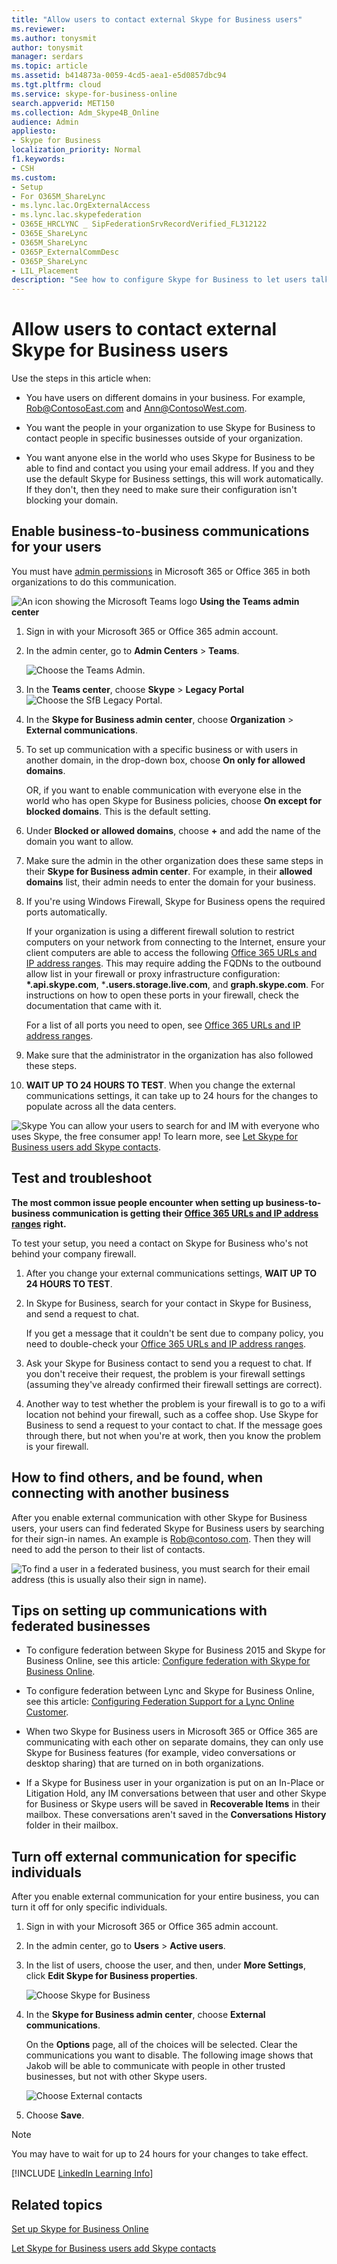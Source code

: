 ```yaml
---
title: "Allow users to contact external Skype for Business users"
ms.reviewer: 
ms.author: tonysmit
author: tonysmit
manager: serdars
ms.topic: article
ms.assetid: b414873a-0059-4cd5-aea1-e5d0857dbc94
ms.tgt.pltfrm: cloud
ms.service: skype-for-business-online
search.appverid: MET150
ms.collection: Adm_Skype4B_Online
audience: Admin
appliesto:
- Skype for Business
localization_priority: Normal
f1.keywords:
- CSH
ms.custom:
- Setup
- For O365M_ShareLync
- ms.lync.lac.OrgExternalAccess
- ms.lync.lac.skypefederation
- O365E_HRCLYNC _ SipFederationSrvRecordVerified_FL312122
- O365E_ShareLync
- O365M_ShareLync
- O365P_ExternalCommDesc
- O365P_ShareLync
- LIL_Placement
description: "See how to configure Skype for Business to let users talk to users in another organization, or let outside contacts talk to them. "
---
```


# Allow users to contact external Skype for Business users
  
Use the steps in this article when:
  
- You have users on different domains in your business. For example, Rob@ContosoEast.com and Ann@ContosoWest.com.

- You want the people in your organization to use Skype for Business to contact people in specific businesses outside of your organization.

- You want anyone else in the world who uses Skype for Business to be able to find and contact you using your email address. If you and they use the default Skype for Business settings, this will work automatically. If they don't, then they need to make sure their configuration isn't blocking your domain.

## Enable business-to-business communications for your users

<a name="bk_preview"> </a>

You must have [admin permissions](https://support.office.com/article/da585eea-f576-4f55-a1e0-87090b6aaa9d) in Microsoft 365 or Office 365 in both organizations to do this communication.

![An icon showing the Microsoft Teams logo](../images/teams-logo-30x30.png) **Using the Teams admin center**
  
1. Sign in with your Microsoft 365 or Office 365 admin account.

2. In the admin center, go to **Admin Centers** > **Teams**.

    ![Choose the Teams Admin.](../images/MS-Teams-Admin.png)
  
3. In the **Teams center**, choose **Skype** > **Legacy Portal**
 ![Choose the SfB Legacy Portal.](../images/SFBlegacy-size65.png)

4. In the **Skype for Business admin center**, choose **Organization** > **External communications**.
5. To set up communication with a specific business or with users in another domain, in the drop-down box, choose **On only for allowed domains**.

    OR, if you want to enable communication with everyone else in the world who has open Skype for Business policies, choose **On except for blocked domains**. This is the default setting.

6. Under **Blocked or allowed domains**, choose **+** and add the name of the domain you want to allow.

7. Make sure the admin in the other organization does these same steps in their **Skype for Business admin center**. For example, in their **allowed domains** list, their admin needs to enter the domain for your business.

8. If you're using Windows Firewall, Skype for Business opens the required ports automatically.

    If your organization is using a different firewall solution to restrict computers on your network from connecting to the Internet, ensure your client computers are able to access the following [Office 365 URLs and IP address ranges](https://docs.microsoft.com/microsoftteams/office-365-urls-ip-address-ranges). This may require adding the FQDNs to the outbound allow list in your firewall or proxy infrastructure configuration: **\*.api.skype.com**, \***.users.storage.live.com**, and **graph.skype.com**. For instructions on how to open these ports in your firewall, check the documentation that came with it.

    For a list of all ports you need to open, see [Office 365 URLs and IP address ranges](https://docs.microsoft.com/microsoftteams/office-365-urls-ip-address-ranges).

9. Make sure that the administrator in the organization has also followed these steps.

10. **WAIT UP TO 24 HOURS TO TEST**. When you change the external communications settings, it can take up to 24 hours for the changes to populate across all the data centers.

![Skype](../images/58550720-2a68-42d1-a926-1884e6aeb55c.png) You can allow your users to search for and IM with everyone who uses Skype, the free consumer app! To learn more, see [Let Skype for Business users add Skype contacts](let-skype-for-business-users-add-skype-contacts.md).
  
## Test and troubleshoot

<a name="bk_preview"> </a>

 **The most common issue people encounter when setting up business-to-business communication is getting their [Office 365 URLs and IP address ranges](https://docs.microsoft.com/microsoftteams/office-365-urls-ip-address-ranges) right.**
  
To test your setup, you need a contact on Skype for Business who's not behind your company firewall.
  
1. After you change your external communications settings, **WAIT UP TO 24 HOURS TO TEST**.

2. In Skype for Business, search for your contact in Skype for Business, and send a request to chat.

    If you get a message that it couldn't be sent due to company policy, you need to double-check your [Office 365 URLs and IP address ranges](https://docs.microsoft.com/microsoftteams/office-365-urls-ip-address-ranges).

3. Ask your Skype for Business contact to send you a request to chat. If you don't receive their request, the problem is your firewall settings (assuming they've already confirmed their firewall settings are correct).

4. Another way to test whether the problem is your firewall is to go to a wifi location not behind your firewall, such as a coffee shop. Use Skype for Business to send a request to your contact to chat. If the message goes through there, but not when you're at work, then you know the problem is your firewall.

## How to find others, and be found, when connecting with another business

<a name="bk_preview"> </a>

After you enable external communication with other Skype for Business users, your users can find federated Skype for Business users by searching for their sign-in names. An example is Rob@contoso.com. Then they will need to add the person to their list of contacts.
  
![To find a user in a federated business, you must search for their email address (this is usually also their sign in name).](../images/20242f85-0636-463b-8df3-1e123784d7fa.png)
  
## Tips on setting up communications with federated businesses

<a name="bk_preview"> </a>

- To configure federation between Skype for Business 2015 and Skype for Business Online, see this  article: [Configure federation with Skype for Business Online](https://technet.microsoft.com/library/jj205126.aspx).

- To configure federation between Lync and Skype for Business Online, see this  article: [Configuring Federation Support for a Lync Online Customer](https://technet.microsoft.com/library/hh202193.aspx).

- When two Skype for Business users in Microsoft 365 or Office 365 are communicating with each other on separate domains, they can only use Skype for Business features (for example, video conversations or desktop sharing) that are turned on in both organizations.

- If a Skype for Business user in your organization is put on an In-Place or Litigation Hold, any IM conversations between that user and other Skype for Business or Skype users will be saved in **Recoverable Items** in their mailbox. These conversations aren't saved in the **Conversations History** folder in their mailbox.

## Turn off external communication for specific individuals

<a name="bk_preview"> </a>

After you enable external communication for your entire business, you can turn it off for only specific individuals.
  
1. Sign in with your Microsoft 365 or Office 365 admin account.

2. In the admin center, go to **Users** > **Active users**.

3. In the list of users, choose the user, and then, under **More Settings**, click **Edit Skype for Business properties**.

    ![Choose Skype for Business](../images/2b0f9a7b-3fee-4f4b-968a-68c429eeb395.png)
  
4. In the **Skype for Business admin center**, choose **External communications**.

    On the **Options** page, all of the choices will be selected. Clear the communications you want to disable. The following image shows that Jakob will be able to communicate with people in other trusted businesses, but not with other Skype users.

    ![Choose External contacts](../images/4e546321-a065-48ed-8ac7-1e112a780eab.png)
  
5. Choose **Save**.

> [!NOTE]
> You may have to wait for up to 24 hours for your changes to take effect.
  
[!INCLUDE [LinkedIn Learning Info](../../common/office/linkedin-learning-info.md)]

## Related topics

<a name="bk_preview"> </a>

[Set up Skype for Business Online](set-up-skype-for-business-online.md)
  
[Let Skype for Business users add Skype contacts](let-skype-for-business-users-add-skype-contacts.md)
  